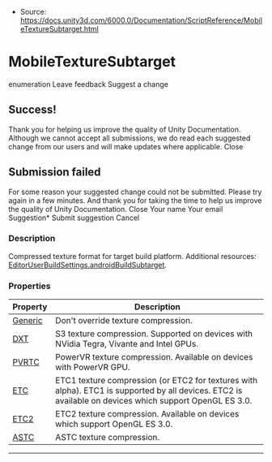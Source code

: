 * Source: https://docs.unity3d.com/6000.0/Documentation/ScriptReference/MobileTextureSubtarget.html

# MobileTextureSubtarget
enumeration
Leave feedback
Suggest a change
## Success!
Thank you for helping us improve the quality of Unity Documentation. Although we cannot accept all submissions, we do read each suggested change from our users and will make updates where applicable.
Close
## Submission failed
For some reason your suggested change could not be submitted. Please <a>try again</a> in a few minutes. And thank you for taking the time to help us improve the quality of Unity Documentation.
Close
Your name Your email Suggestion* Submit suggestion
Cancel
### Description
Compressed texture format for target build platform.
Additional resources: [EditorUserBuildSettings.androidBuildSubtarget](https://docs.unity3d.com/6000.0/Documentation/ScriptReference/EditorUserBuildSettings-androidBuildSubtarget.html).
### Properties
Property | Description  
---|---  
[Generic](https://docs.unity3d.com/6000.0/Documentation/ScriptReference/MobileTextureSubtarget.Generic.html) | Don't override texture compression.  
[DXT](https://docs.unity3d.com/6000.0/Documentation/ScriptReference/MobileTextureSubtarget.DXT.html) | S3 texture compression. Supported on devices with NVidia Tegra, Vivante and Intel GPUs.  
[PVRTC](https://docs.unity3d.com/6000.0/Documentation/ScriptReference/MobileTextureSubtarget.PVRTC.html) | PowerVR texture compression. Available on devices with PowerVR GPU.  
[ETC](https://docs.unity3d.com/6000.0/Documentation/ScriptReference/MobileTextureSubtarget.ETC.html) | ETC1 texture compression (or ETC2 for textures with alpha). ETC1 is supported by all devices. ETC2 is available on devices which support OpenGL ES 3.0.  
[ETC2](https://docs.unity3d.com/6000.0/Documentation/ScriptReference/MobileTextureSubtarget.ETC2.html) | ETC2 texture compression. Available on devices which support OpenGL ES 3.0.  
[ASTC](https://docs.unity3d.com/6000.0/Documentation/ScriptReference/MobileTextureSubtarget.ASTC.html) | ASTC texture compression.  
* * *
